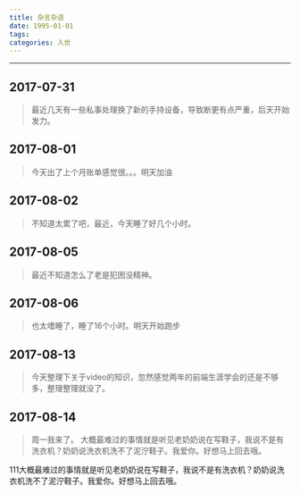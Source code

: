 ```yaml
---
title: 杂言杂语
date: 1995-01-01
tags:
categories: 入世
---
```

------

<!-- more -->

## 2017-07-31

> 最近几天有一些私事处理换了新的手持设备，导致断更有点严重，后天开始发力。

## 2017-08-01

> 今天出了上个月账单感觉很。。。明天加油

## 2017-08-02

> 不知道太累了吧，最近，今天睡了好几个小时。

## 2017-08-05

> 最近不知道怎么了老是犯困没精神。

## 2017-08-06

> 也太嗜睡了，睡了16个小时。明天开始跑步

## 2017-08-13

> 今天整理下关于video的知识，忽然感觉两年的前端生涯学会的还是不够多，整理整理就没了。

## 2017-08-14

> 周一我来了。
  大概最难过的事情就是听见老奶奶说在写鞋子，我说不是有洗衣机？奶奶说洗衣机洗不了泥泞鞋子。我爱你。好想马上回去哦。


111大概最难过的事情就是听见老奶奶说在写鞋子，我说不是有洗衣机？奶奶说洗衣机洗不了泥泞鞋子。我爱你。好想马上回去哦。
